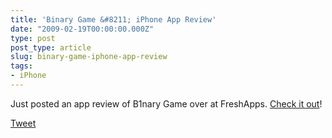 ```yaml
---
title: 'Binary Game &#8211; iPhone App Review'
date: "2009-02-19T00:00:00.000Z"
type: post 
post_type: article
slug: binary-game-iphone-app-review
tags: 
- iPhone
---
```

Just posted an app review of B1nary Game over at FreshApps. [Check it out][1]!

<div style="">
  <a href="http://twitter.com/share" class="twitter-share-button" data-count="horizontal" data-text="Binary Game - iPhone App Review" data-url="http://brandontreb.com/binary-game-iphone-app-review"  data-via="brandontreb" data-related="brandontreb:">Tweet</a>
</div>

 [1]: http://freshapps.com/iphone-app-review-binary-game
